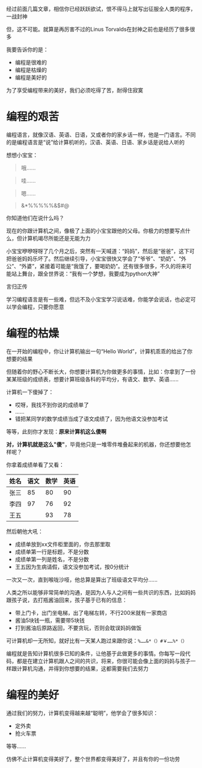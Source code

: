 经过前面几篇文章，相信你已经跃跃欲试，恨不得马上就写出征服全人类的程序，一战封神

但，这不可能。就算是再厉害不过的Linus Torvalds在封神之前也是经历了很多很多

我要告诉你的是：
* 编程是很难的
* 编程是枯燥的
* 编程是美好的

为了享受编程带来的美好，我们必须吃得了苦，耐得住寂寞

# 编程的艰苦
编程语言，就像汉语、英语、日语，又或者你的家乡话一样，他是一门语言。不同的是编程语言是“说”给计算机听的，汉语、英语、日语、家乡话是说给人听的

想想小宝宝：
> 哦......

> 哇......

> 嗯......

> &*%%%%%&$#@

你知道他们在说什么吗？

现在的你跟计算机之间，像极了上面的小宝宝跟他的父母。你极力的想要写点什么，但计算机竭尽所能还是无能为力

小宝宝咿咿呀呀了几个月之后，突然有一天喊道：“妈妈”，然后是“爸爸”，这下可把爸爸妈妈乐坏了。然后继续引导，小宝宝很快又学会了“爷爷”、“奶奶”、“外公”、“外婆”，紧接着可能是“我饿了，要喝奶奶”。还有很多很多，不久的将来可能站上舞台，跟全世界说：“我有一个梦想，我要成为python大神”

言归正传

学习编程语言是有一些难，但远不及小宝宝学习说话难，你能学会说话，也必定可以学会编程，只要你愿意

# 编程的枯燥
在一开始的编程中，你让计算机输出一句“Hello World”，计算机乖乖的给出了你想要的结果

但随着你的野心不断长大，你想要计算机为你做更多的事情，比如：你拿到了一份某某班级的成绩表，想要计算班级各科的平均分，有语文、数学、英语......

计算机一下傻掉了：
* 哎呀，我找不到你说的成绩单了
* ......
* 错把某同学的数学成绩当成了语文成绩了，因为他语文没参加考试

等等，此刻你才发现：**原来计算机这么傻啊**

**对，计算机就是这么"傻"**，毕竟他只是一堆零件堆叠起来的机器，你还想要他怎样呢？

你拿着成绩单看了又看：

| 姓名 | 语文 | 数学 | 英语 |
| --- | --- | --- | --- |
| 张三 | 85 | 80 | 90 |
| 李四 | 97 | 76 | 92 |
| 王五 |  | 93 | 78 |

然后朝他大吼：
* 成绩单放到xx文件柜里面的，你去那里取
* 成绩单第一行是标题，不是分数
* 成绩单第一列是姓名，不是分数
* 王五因为生病请假，语文没参加考试，按0分统计

一次又一次，直到喉咙沙哑，他总算是算出了班级语文平均分......

人类之所以能够非常简单的沟通，是因为人与人之间有一些共识的东西，比如妈妈跟孩子说，去打瓶酱油回来，孩子基于已有的信息：
* 带上门卡，出门坐电梯，出了电梯左转，不行200米就有一家商店
* 酱油5块钱一瓶，需要带5块钱
* 打到酱油后原路返回，不要贪玩，否则会耽误妈妈做饭

可计算机却一无所知，就好比有一天某人跑过来跟你说：`%……&*（）#￥……%*（）`

编程就是告知计算机很多已知的条件，让他基于此做更多的事情。你每写一段代码，都是在建立计算机跟人之间的共识，将来，你很可能会像上面的妈妈与孩子一样跟计算机沟通，并得到你想要的结果，这都需要我们去努力

# 编程的美好
通过我们的努力，计算机变得越来越“聪明”，他学会了很多知识：
* 定外卖
* 抢火车票

等等......

仿佛不止计算机变得美好了，整个世界都变得美好了，并且有你的一份功劳
